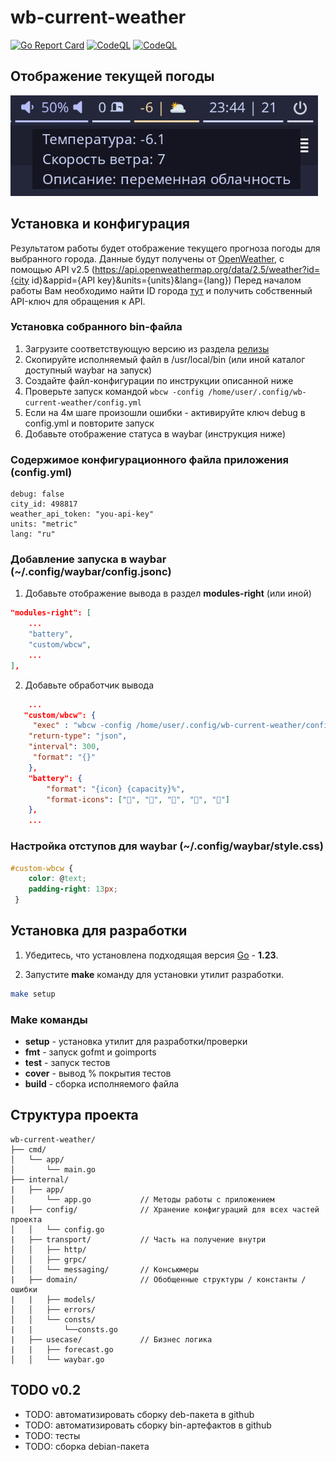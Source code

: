 # wb-current-weather
[![Go Report Card](https://goreportcard.com/badge/github.com/devalv/wb-current-weather)](https://goreportcard.com/report/github.com/devalv/wb-current-weather)
[![CodeQL](https://github.com/devalv/wb-current-weather/actions/workflows/github-code-scanning/codeql/badge.svg)](https://github.com/devalv/wb-current-weather/actions/workflows/github-code-scanning/codeql)
[![CodeQL](https://github.com/devalv/wb-inbox-mail-count/actions/workflows/github-code-scanning/codeql/badge.svg)](https://github.com/devalv/wb-inbox-mail-count/actions/workflows/github-code-scanning/codeql)

## Отображение текущей погоды
![пример](example.jpg)

## Установка и конфигурация
Результатом работы будет отображение текущего прогноза погоды для выбранного города.
Данные будут получены от [OpenWeather](https://openweathermap.org/current#cityid), с помощью API v2.5
(https://api.openweathermap.org/data/2.5/weather?id={city id}&appid={API key}&units={units}&lang={lang})
Перед началом работы Вам необходимо найти ID города [тут](https://bulk.openweathermap.org/sample/) и получить собственный API-ключ для обращения к API.

### Установка собранного bin-файла
1. Загрузите соответствующую версию из раздела [релизы](https://github.com/devalv/wb-current-weather/releases)
2. Скопируйте исполняемый файл в /usr/local/bin (или иной каталог доступный waybar на запуск)
3. Создайте файл-конфигурации по инструкции описанной ниже
4. Проверьте запуск командой `wbcw -config /home/user/.config/wb-current-weather/config.yml`
5. Если на 4м шаге произошли ошибки - активируйте ключ debug в config.yml и повторите запуск
6. Добавьте отображение статуса в waybar (инструкция ниже)

### Содержимое конфигурационного файла приложения (config.yml)
```
debug: false
city_id: 498817
weather_api_token: "you-api-key"
units: "metric"
lang: "ru"
```

### Добавление запуска в waybar (~/.config/waybar/config.jsonc)
1. Добавьте отображение вывода в раздел **modules-right** (или иной)
```json
"modules-right": [
    ...
    "battery",
    "custom/wbcw",
    ...
],
```
2. Добавьте обработчик вывода
```json
    ...
   "custom/wbcw": {
     "exec" : "wbcw -config /home/user/.config/wb-current-weather/config.yml",
    "return-type": "json",
    "interval": 300,
     "format": "{}"
    },
    "battery": {
        "format": "{icon} {capacity}%",
        "format-icons": ["", "", "", "", ""]
    },
    ...
```

### Настройка отступов для waybar (~/.config/waybar/style.css)
```css
#custom-wbcw {
    color: @text;
    padding-right: 13px;
 }
```

## Установка для разработки
1. Убедитесь, что установлена подходящая версия [Go](https://go.dev/dl/) - **1.23**.

2. Запустите **make** команду для установки утилит разработки.

```bash
make setup
```

### Make команды
- **setup**   - установка утилит для разработки/проверки
- **fmt**     - запуск gofmt и goimports
- **test**    - запуск тестов
- **cover**   - вывод % покрытия тестов
- **build**   - сборка исполняемого файла


## Структура проекта
```
wb-current-weather/
├── cmd/
│   └── app/
│       └── main.go
├── internal/
|   ├── app/
│       └── app.go           // Методы работы с приложением
|   ├── config/              // Хранение конфигураций для всех частей проекта
│   │   └── config.go
|   ├── transport/           // Часть на получение внутри
│   │   ├── http/
│   │   ├── grpc/
│   │   └── messaging/       // Консьюмеры
|   ├── domain/              // Обобщенные структуры / константы / ошибки
|   |   ├── models/
│   │   ├── errors/
│   │   └── consts/
|   |       └──consts.go
|   ├── usecase/             // Бизнес логика
|   |   ├── forecast.go
│   │   └── waybar.go

```

<!-- ## Сборка deb-пакета -->
<!-- TODO: актуализировать для v0.2 -->

## TODO v0.2
- TODO: автоматизировать сборку deb-пакета в github
- TODO: автоматизировать сборку bin-артефактов в github
- TODO: тесты
- TODO: сборка debian-пакета
